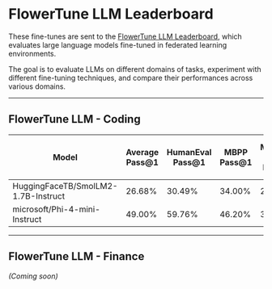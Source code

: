 # FlowerTune LLM Leaderboard

These fine-tunes are sent to the [FlowerTune LLM Leaderboard](https://flower.ai/benchmarks/llm-leaderboard/), which evaluates large language models fine-tuned in federated learning environments.

The goal is to evaluate LLMs on different domains of tasks, experiment with different fine-tuning techniques, and compare their performances across various domains.

---

## FlowerTune LLM - Coding

| Model                                | Average Pass@1 | HumanEval Pass@1 | MBPP Pass@1 | Multiple-CPP Pass@1 | Multiple-JS Pass@1 | Fraction-Fit | Server Rounds | Comm Budget Used (GB) | Date       |
|--------------------------------------|----------------|------------------|-------------|---------------------|--------------------|--------------|---------------|-----------------------|------------|
| HuggingFaceTB/SmolLM2-1.7B-Instruct  | 26.68%         | 30.49%           | 34.00%      | 23.60%              | 18.63%             | 0.4          | 100           | 17.11                 | 13/03/2025 |
| microsoft/Phi-4-mini-Instruct        | 49.00%         | 59.76%           | 46.20%      | 37.27%              | 52.79%             | 0.2          | 10            | 3.66                  | 13/03/2025 |

---

## FlowerTune LLM - Finance

*(Coming soon)*
